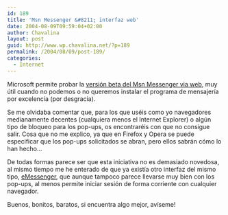 ```yaml
---
id: 189
title: 'Msn Messenger &#8211; interfaz web'
date: 2004-08-09T09:59:04+02:00
author: Chavalina
layout: post
guid: http://www.wp.chavalina.net/?p=189
permalink: /2004/08/09/post-189/
categories:
  - Internet
---
```

Microsoft permite probar la <a href=http://webmessenger.msn.com/ target=&prime;_blank&prime;>versión beta del Msn Messenger via web</a>, muy útil cuando no podemos o no queremos instalar el programa de mensajería por excelencia (por desgracia).

Se me olvidaba comentar que, para los que uséis como yo navegadores medianamente decentes (cualquiera menos el Internet Explorer) o algún tipo de bloqueo para los pop-ups, os encontraréis con que no consigue salir. Cosa que no me explico, ya que en Firefox y Opera se puede especificar que los pop-ups solicitados se abran, pero ellos sabrán cómo lo han hecho…

De todas formas parece ser que esta iniciativa no es demasiado novedosa, al mismo tiempo me he enterado de que ya existía otro interfaz del mismo tipo, <a href=http://www.e-messenger.net/ target=&prime;_blank&prime;>eMessenger</a>, que aunque tampoco parece llevarse muy bien con los pop-ups, al menos permite iniciar sesión de forma corriente con cualquier navegador.

Buenos, bonitos, baratos, si encuentra algo mejor, avíseme!